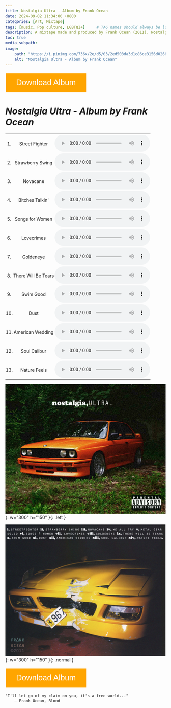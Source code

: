 ```yaml
---
title: Nostalgia Ultra - Album by Frank Ocean
date: 2024-09-02 11:34:00 +0800
categories: [Art, Mixtape]
tags: [music, Pop culture, LGBTQI+]     # TAG names should always be lowercase
description: A mixtape made and produced by Frank Ocean (2011). Nostalgia Ultra is considered by critics to have brought a lasting change in the hip-hop music scene during the early 10s of this century, influencing and inspiring many artists in the decade after. 
toc: true
media_subpath: 
image:
    path: "https://i.pinimg.com/736x/2e/d5/03/2ed503da3d1c86ce3156d0268f442956.jpg"
    alt: "Nostalgia Ultra - Album by Frank Ocean"
---
```


<a href="/assets/music/frank_ocean/frank_ocean_nostalgiaultra.zip" download>
  <button style="background-color: #ffa500;
                 border: none;
                 color: white;
                 padding: 15px 32px;
                 text-align: center;
                 text-decoration: none;
                 display: inline-block;
                 font-size: 25px;
                 margin: 4px 2px;
                 cursor: pointer;">
    Download Album
  </button> 
</a>

# _Nostalgia Ultra - Album by Frank Ocean_ 

<style>
  table {
    width: 100%;
    border-collapse: collapse;
  }
  th, td {
    padding: 1px;
    text-align: center;
    border: 1px none #6e6e6e;
  }
  th {
    background-color: ##606060;
  }
  @media (max-width: 600px) {
    th, td {
      display: block;
      width: 100%;
    }
  }
</style>

<table>
  <thead>
    <tr>
      <th></th>
      <th></th>
      <th></th>
    </tr>
  </thead>
  <tbody>
    <tr>
      <td>1.</td>
      <td>Street Fighter</td>
      <td><audio controls src="/assets/music/frank_ocean/01_street_fighter.mp3" title="Street Fighter"></audio></td>
    </tr>
    <tr>
      <td>2.</td>
      <td>Strawberry Swing</td>
      <td><audio controls src="/assets/music/frank_ocean/02 strawberry swing.mp3" title="Strawberry Swing"></audio></td>
    </tr>
    <tr>
      <td>3.</td>
      <td>Novacane</td>
      <td><audio controls src="/assets/music/frank_ocean/03 novacane.mp3" title="Novacane"></audio></td>
    </tr>
    <tr>
      <td>4.</td>
      <td>Bitches Talkin'</td>
      <td><audio controls src="/assets/music/frank_ocean/05_bitches_talkin'.mp3" title="Bitches Talkin'"></audio></td>
    </tr>
    <tr>
      <td>5.</td>
      <td>Songs for Women</td>
      <td><audio controls src="/assets/music/frank_ocean/06 songs for women.mp3" title="Songs for Women"></audio></td>
    </tr>
    <tr>
      <td>6.</td>
      <td>Lovecrimes</td>
      <td><audio controls src="/assets/music/frank_ocean/07 lovecrimes.mp3" title="Lovecrimes"></audio></td>
    </tr>
    <tr>
      <td>7.</td>
      <td>Goldeneye</td>
      <td><audio controls src="/assets/music/frank_ocean/08 goldeneye.mp3" title="Goldeneye"></audio></td>
    </tr>
    <tr>
      <td>8.</td>
      <td>There Will Be Tears</td>
      <td><audio controls src="/assets/music/frank_ocean/09 there will be tears.mp3" title="There Will Be Tears"></audio></td>
    </tr>
    <tr>
      <td>9.</td>
      <td>Swim Good</td>
      <td><audio controls src="/assets/music/frank_ocean/10 swim good.mp3" title="Swim Good"></audio></td>
    </tr>
    <tr>
      <td>10.</td>
      <td>Dust</td>
      <td><audio controls src="/assets/music/frank_ocean/11 dust.mp3" title="Dust"></audio></td>
    </tr>
    <tr>
      <td>11.</td>
      <td>American Wedding</td>
      <td><audio controls src="/assets/music/frank_ocean/12 american wedding.mp3" title="American Wedding"></audio></td>
    </tr>
    <tr>
      <td>12.</td>
      <td>Soul Calibur</td>
      <td><audio controls src="/assets/music/frank_ocean/13 soul calibur.mp3" title="Soul Calibur"></audio></td>
    </tr>
    <tr>
      <td>13.</td>
      <td>Nature Feels</td>
      <td><audio controls src="/assets/music/frank_ocean/14 nature feels.mp3" title="Nature Feels"></audio></td>
    </tr>
  </tbody>
</table>

![Image description](assets/lib/img/00-img-01.jpg){: w="300" h="150" }{: .left }

![Image description](assets/lib/img/00-img-02.png){: w="300" h="150" }{: .normal }

<a href="/assets/music/frank_ocean/frank_ocean_nostalgiaultra.zip" download>
  <button style="background-color: #ffa500;
                 border: none;
                 color: white;
                 padding: 15px 32px;
                 text-align: center;
                 text-decoration: none;
                 display: inline-block; 
                 font-size: 25px;
                 margin: 4px 2px;
                 cursor: pointer;">
    Download Album
  </button> 
</a>

    "I'll let go of my claim on you, it's a free world..."
        — Frank Ocean, Blond
